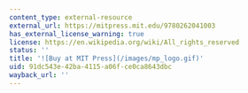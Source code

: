 ```yaml
---
content_type: external-resource
external_url: https://mitpress.mit.edu/9780262041003
has_external_license_warning: true
license: https://en.wikipedia.org/wiki/All_rights_reserved
status: ''
title: '![Buy at MIT Press](/images/mp_logo.gif)'
uid: 91dc543e-42ba-4115-a06f-ce0ca8643dbc
wayback_url: ''
---
```

